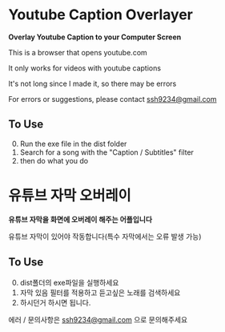 # Youtube Caption Overlayer

**Overlay Youtube Caption to your Computer Screen**

This is a browser that opens youtube.com

It only works for videos with youtube captions

It's not long since I made it, so there may be errors

For errors or suggestions, please contact ssh9234@gmail.com

## To Use

0. Run the exe file in the dist folder
1. Search for a song with the "Caption / Subtitles" filter
2. then do what you do

# 유튜브 자막 오버레이

**유튜브 자막을 화면에 오버레이 해주는 어플입니다**

유튜브 자막이 있어야 작동합니다(특수 자막에서는 오류 발생 가능)

## To Use

0. dist폴더의 exe파일을 실행하세요
1. 자막 있음 필터를 적용하고 듣고싶은 노래를 검색하세요
2. 하시던거 하시면 됩니다.

에러 / 문의사항은 ssh9234@gmail.com 으로 문의해주세요